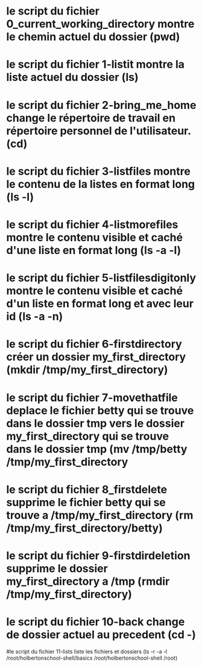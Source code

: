 # le script du fichier 0_current_working_directory montre le chemin actuel du dossier (pwd)
# le script du fichier 1-listit montre la liste actuel du dossier (ls)
# le script du fichier 2-bring_me_home change le répertoire de travail en répertoire personnel de l'utilisateur. (cd)
# le script du fichier 3-listfiles montre le contenu de la listes en format long (ls -l)
# le script du fichier 4-listmorefiles montre le contenu visible et caché d'une liste en format long (ls -a -l)
# le script du fichier 5-listfilesdigitonly montre le contenu visible et caché d'un liste en format long et avec leur id (ls -a -n)
# le script du fichier 6-firstdirectory créer un dossier my_first_directory (mkdir /tmp/my_first_directory)
# le script du fichier 7-movethatfile deplace le fichier betty qui se trouve dans le dossier tmp vers le dossier my_first_directory qui se trouve dans le dossier tmp (mv /tmp/betty /tmp/my_first_directory
# le script du fichier 8_firstdelete supprime le fichier betty qui se trouve a /tmp/my_first_directory (rm /tmp/my_first_directory/betty)
# le script du fichier 9-firstdirdeletion supprime le dossier my_first_directory a /tmp (rmdir /tmp/my_first_directory)
# le script du fichier 10-back change de dossier actuel au precedent (cd -)
#le script du fichier 11-lists liste les fichiers et dossiers (ls -r -a -l /root/holbertonschool-shell/basics /root/holbertonschool-shell /root)

